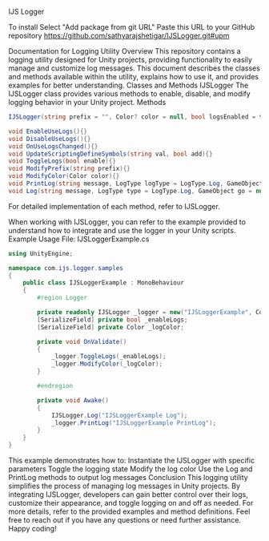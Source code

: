 IJS Logger

To install
Select "Add package from git URL"
Paste this URL to your GitHub repository
https://github.com/sathyarajshetigar/IJSLogger.git#upm


Documentation for Logging Utility
Overview
This repository contains a logging utility designed for Unity projects, providing functionality to easily manage and customize log messages. This document describes the classes and methods available within the utility, explains how to use it, and provides examples for better understanding.
Classes and Methods
IJSLogger
The IJSLogger class provides various methods to enable, disable, and modify logging behavior in your Unity project.
Methods
```cs
IJSLogger(string prefix = "", Color? color = null, bool logsEnabled = true){}

void EnableUseLogs(){}
void DisableUseLogs(){}
void OnUseLogsChanged(){}
void UpdateScriptingDefineSymbols(string val, bool add){}
void ToggleLogs(bool enable){}
void ModifyPrefix(string prefix){}
void ModifyColor(Color color){}
void PrintLog(string message, LogType logType = LogType.Log, GameObject go = null){}
void Log(string message, LogType type = LogType.Log, GameObject go = null, Color? color = null){}
```

For detailed implementation of each method, refer to IJSLogger.
 
When working with IJSLogger, you can refer to the example provided to understand how to integrate and use the logger in your Unity scripts.
Example Usage
File: IJSLoggerExample.cs

```cs
using UnityEngine;

namespace com.ijs.logger.samples
{
    public class IJSLoggerExample : MonoBehaviour
    {
        #region Logger

        private readonly IJSLogger _logger = new("IJSLoggerExample", Color.yellow);
        [SerializeField] private bool _enableLogs;
        [SerializeField] private Color _logColor;

        private void OnValidate()
        {
            _logger.ToggleLogs(_enableLogs);
            _logger.ModifyColor(_logColor);
        }

        #endregion

        private void Awake()
        {
            IJSLogger.Log("IJSLoggerExample Log");
            _logger.PrintLog("IJSLoggerExample PrintLog");
        }
    }
}
```

This example demonstrates how to:
Instantiate the IJSLogger with specific parameters
Toggle the logging state
Modify the log color
Use the Log and PrintLog methods to output log messages
Conclusion
This logging utility simplifies the process of managing log messages in Unity projects. By integrating IJSLogger, developers can gain better control over their logs, customize their appearance, and toggle logging on and off as needed. For more details, refer to the provided examples and method definitions.
Feel free to reach out if you have any questions or need further assistance. Happy coding!